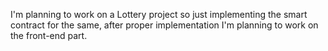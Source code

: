I'm planning to work on a Lottery project so just implementing the smart contract for the same, after proper implementation I'm planning to work on the front-end part.
